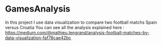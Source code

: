 # GamesAnalysis

In this project I use data visualization to compare two football matchs Spain versus Croatia
You can see all the analysis explained here :
https://medium.com/@mathieu.lengrand/analysis-football-matches-by-data-visualization-faf78cae42bc

